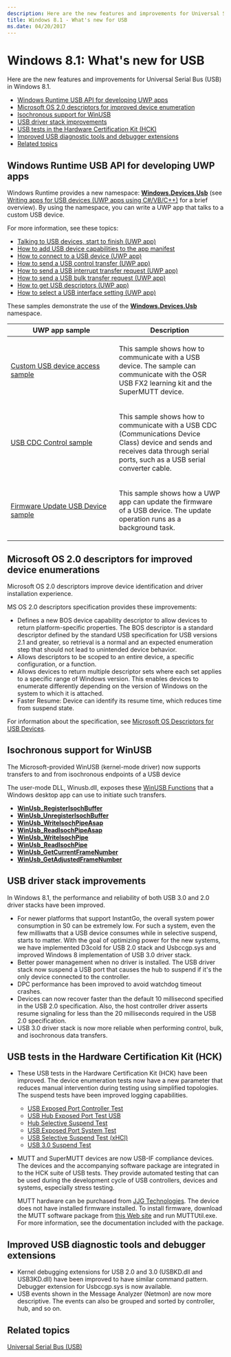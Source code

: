 ```yaml
---
description: Here are the new features and improvements for Universal Serial Bus (USB) in Windows 8.1.
title: Windows 8.1 - What's new for USB
ms.date: 04/20/2017
---
```


# Windows 8.1: What's new for USB


Here are the new features and improvements for Universal Serial Bus (USB) in Windows 8.1.

-   [Windows Runtime USB API for developing UWP apps](#windows-runtime-usb-api-for-developing-uwp-apps)
-   [Microsoft OS 2.0 descriptors for improved device enumeration](#microsoft-os-20-descriptors-for-improved-device-enumerations)
-   [Isochronous support for WinUSB](#isochronous-support-for-winusb)
-   [USB driver stack improvements](#usb-driver-stack-improvements)
-   [USB tests in the Hardware Certification Kit (HCK)](#usb-tests-in-the-hardware-certification-kit-hck)
-   [Improved USB diagnostic tools and debugger extensions](#improved-usb-diagnostic-tools-and-debugger-extensions)
-   [Related topics](#related-topics)

## Windows Runtime USB API for developing UWP apps


Windows Runtime provides a new namespace: [**Windows.Devices.Usb**](/uwp/api/Windows.Devices.Usb) (see [Writing apps for USB devices (UWP apps using C#/VB/C++)](/previous-versions/windows/apps/dn263144(v=win.10)) for a brief overview). By using the namespace, you can write a UWP app that talks to a custom USB device.

For more information, see these topics:

-   [Talking to USB devices, start to finish (UWP app)](talking-to-usb-devices-start-to-finish.md)
-   [How to add USB device capabilities to the app manifest](updating-the-app-manifest-with-usb-device-capabilities.md)
-   [How to connect to a USB device (UWP app)](how-to-connect-to-a-usb-device--uwp-app-.md)
-   [How to send a USB control transfer (UWP app)](how-to-send-a-usb-control-transfer--uwp-app-.md)
-   [How to send a USB interrupt transfer request (UWP app)](how-to-send-a-usb-interrupt-transfer--uwp-app-.md)
-   [How to send a USB bulk transfer request (UWP app)](how-to-send-a-usb-bulk-transfer--uwp-app-.md)
-   [How to get USB descriptors (UWP app)](how-to-get-usb-descriptors--uwp-app-.md)
-   [How to select a USB interface setting (UWP app)](how-to-select-a-usb-interface-setting--uwp-app-.md)

These samples demonstrate the use of the [**Windows.Devices.Usb**](/uwp/api/Windows.Devices.Usb) namespace.

<table>
<colgroup>
<col width="50%" />
<col width="50%" />
</colgroup>
<thead>
<tr class="header">
<th>UWP app sample</th>
<th>Description</th>
</tr>
</thead>
<tbody>
<tr class="odd">
<td><p><a href="" id="custom-usb-device-access-sample"></a><a href="/samples/browse/" data-raw-source="[Custom USB device access sample](/samples/browse/)">Custom USB device access sample</a></p></td>
<td><p>This sample shows how to communicate with a USB device. The sample can communicate with the OSR USB FX2 learning kit and the SuperMUTT device.</p></td>
</tr>
<tr class="even">
<td><p><a href="" id="usb-cdc-control-sample"></a><a href="/samples/browse/" data-raw-source="[USB CDC Control sample](/samples/browse/)">USB CDC Control sample</a></p></td>
<td><p>This sample shows how to communicate with a USB CDC (Communications Device Class) device and sends and receives data through serial ports, such as a USB serial converter cable.</p></td>
</tr>
<tr class="odd">
<td><p><a href="" id="firmware-update-usb-device-sample"></a><a href="/samples/browse/" data-raw-source="[Firmware Update USB Device sample](/samples/browse/)">Firmware Update USB Device sample</a></p></td>
<td><p>This sample shows how a UWP app can update the firmware of a USB device. The update operation runs as a background task.</p></td>
</tr>
</tbody>
</table>

## Microsoft OS 2.0 descriptors for improved device enumerations 
 
Microsoft OS 2.0 descriptors improve device identification and driver installation experience.

MS OS 2.0 descriptors specification provides these improvements:

-   Defines a new BOS device capability descriptor to allow devices to return platform-specific properties. The BOS descriptor is a standard descriptor defined by the standard USB specification for USB versions 2.1 and greater, so retrieval is a normal and an expected enumeration step that should not lead to unintended device behavior.
-   Allows descriptors to be scoped to an entire device, a specific configuration, or a function.
-   Allows devices to return multiple descriptor sets where each set applies to a specific range of Windows version. This enables devices to enumerate differently depending on the version of Windows on the system to which it is attached.
-   Faster Resume: Device can identify its resume time, which reduces time from suspend state.

For information about the specification, see [Microsoft OS Descriptors for USB Devices](microsoft-defined-usb-descriptors.md).

## Isochronous support for WinUSB


The Microsoft-provided WinUSB (kernel-mode driver) now supports transfers to and from isochronous endpoints of a USB device

The user-mode DLL, Winusb.dll, exposes these [WinUSB Functions](/previous-versions/windows/hardware/drivers/ff540046(v=vs.85)#winusb) that a Windows desktop app can use to initiate such transfers.

-   [**WinUsb\_RegisterIsochBuffer**](/windows/win32/api/winusb/nf-winusb-winusb_registerisochbuffer)
-   [**WinUsb\_UnregisterIsochBuffer**](/windows/win32/api/winusb/nf-winusb-winusb_unregisterisochbuffer)
-   [**WinUsb\_WriteIsochPipeAsap**](/windows/win32/api/winusb/nf-winusb-winusb_writeisochpipeasap)
-   [**WinUsb\_ReadIsochPipeAsap**](/windows/win32/api/winusb/nf-winusb-winusb_readisochpipeasap)
-   [**WinUsb\_WriteIsochPipe**](/windows/win32/api/winusb/nf-winusb-winusb_writeisochpipe)
-   [**WinUsb\_ReadIsochPipe**](/windows/win32/api/winusb/nf-winusb-winusb_readisochpipe)
-   [**WinUsb\_GetCurrentFrameNumber**](/windows/win32/api/winusb/nf-winusb-winusb_getcurrentframenumber)
-   [**WinUsb\_GetAdjustedFrameNumber**](/windows/win32/api/winusb/nf-winusb-winusb_getadjustedframenumber)

## USB driver stack improvements


In Windows 8.1, the performance and reliability of both USB 3.0 and 2.0 driver stacks have been improved.

-   For newer platforms that support InstantGo, the overall system power consumption in S0 can be extremely low. For such a system, even the few milliwatts that a USB device consumes while in selective suspend, starts to matter. With the goal of optimizing power for the new systems, we have implemented D3cold for USB 2.0 stack and Usbccgp.sys and improved Windows 8 implementation of USB 3.0 driver stack.
-   Better power management when no driver is installed. The USB driver stack now suspend a USB port that causes the hub to suspend if it's the only device connected to the controller.
-   DPC performance has been improved to avoid watchdog timeout crashes.
-   Devices can now recover faster than the default 10 millisecond specified in the USB 2.0 specification. Also, the host controller driver asserts resume signaling for less than the 20 milliseconds required in the USB 2.0 specification.
-   USB 3.0 driver stack is now more reliable when performing control, bulk, and isochronous data transfers.

## USB tests in the Hardware Certification Kit (HCK)

-   These USB tests in the Hardware Certification Kit (HCK) have been improved. The device enumeration tests now have a new parameter that reduces manual intervention during testing using simplified topologies. The suspend tests have been improved logging capabilities.

    -   [USB Exposed Port Controller Test](/previous-versions/windows/hardware/hck/hh998021(v=vs.85))
    -   [USB Hub Exposed Port Test USB](/previous-versions/windows/hardware/hck/jj123960(v=vs.85))
    -   [Hub Selective Suspend Test](/previous-versions/windows/hardware/hck/jj124844(v=vs.85))
    -   [USB Exposed Port System Test](/previous-versions/windows/hardware/hck/jj123655(v=vs.85))
    -   [USB Selective Suspend Test (xHCI)](/previous-versions/windows/hardware/hck/jj124491(v=vs.85))
    -   [USB 3.0 Suspend Test](/previous-versions/windows/hardware/hck/jj125210(v=vs.85))
-   MUTT and SuperMUTT devices are now USB-IF compliance devices. The devices and the accompanying software package are integrated in to the HCK suite of USB tests. They provide automated testing that can be used during the development cycle of USB controllers, devices and systems, especially stress testing.

    MUTT hardware can be purchased from [JJG Technologies](http://www.jjgtechnologies.com/mutt.htm). The device does not have installed firmware installed. To install firmware, download the MUTT software package from [this Web site](./index.md) and run MUTTUtil.exe. For more information, see the documentation included with the package.

## Improved USB diagnostic tools and debugger extensions


-   Kernel debugging extensions for USB 2.0 and 3.0 (USBKD.dll and USB3KD.dll) have been improved to have similar command pattern. Debugger extension for Usbccgp.sys is now available.
-   USB events shown in the Message Analyzer (Netmon) are now more descriptive. The events can also be grouped and sorted by controller, hub, and so on.

## Related topics
[Universal Serial Bus (USB)](../index.yml)
